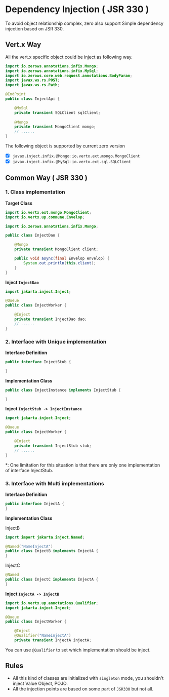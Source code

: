 # Dependency Injection ( JSR 330 )

To avoid object relationship complex, zero also support Simple dependency injection based on JSR 330.

## Vert.x Way

All the vert.x specific object could be inject as following way.

```java
import io.zerows.annotations.infix.Mongo;
import io.zerows.annotations.infix.MySql;
import io.zerows.core.web.request.annotations.BodyParam;
import javax.ws.rs.POST;
import javax.ws.rs.Path;

@EndPoint
public class InjectApi {

    @MySql
    private transient SQLClient sqlClient;
    
    @Mongo
    private transient MongoClient mongo;
    // ......
}
```

The following object is supported by current zero version

* [x] `javax.inject.infix.@Mongo`: `io.vertx.ext.mongo.MongoClient`
* [x] `javax.inject.infix.@MySql`: `io.vertx.ext.sql.SQLClient`

## Common Way ( JSR 330 )

### 1. Class implementation

**Target Class**

```java
import io.vertx.ext.mongo.MongoClient;
import io.vertx.up.commune.Envelop;

import io.zerows.annotations.infix.Mongo;

public class InjectDao {

    @Mongo
    private transient MongoClient client;

    public void async(final Envelop envelop) {
        System.out.println(this.client);
    }
}
```

**Inject `InjectDao`**

```java
import jakarta.inject.Inject;

@Queue
public class InjectWorker {

    @Inject
    private transient InjectDao dao;
    // ......
}
```

### 2. Interface with Unique implementation

**Interface Definition**

```java
public interface InjectStub {

}
```

**Implementation Class**

```java
public class InjectInstance implements InjectStub {

}
```

**Inject `InjectStub -> InjectInstance`**

```java
import jakarta.inject.Inject;

@Queue
public class InjectWorker {

    @Inject
    private transient InjectStub stub;
    // ......
}
```

*: One limitation for this situation is that there are only one implementation of interface InjectStub.

### 3. Interface with Multi implementations

**Interface Definition**

```java
public interface InjectA {
}
```

**Implementation Class**

InjectB

```java
import import jakarta.inject.Named;

@Named("NameInjectA")
public class InjectB implements InjectA {
}
```

InjectC

```java
@Named
public class InjectC implements InjectA {
}
```

**Inject `InjectA -> InjectB`**

```java
import io.vertx.up.annotations.Qualifier;
import jakarta.inject.Inject;

@Queue
public class InjectWorker {

    @Inject
    @Qualifier("NameInjectA")
    private transient InjectA injectA;
```

You can use `@Qualifier` to set which implementation should be inject.

## Rules

* All this kind of classes are initialized with `singleton` mode, you shouldn't inject Value Object, POJO.
* All the injection points are based on some part of `JSR330` but not all.